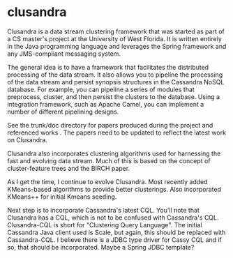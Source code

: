 clusandra
=========

Clusandra is a data stream clustering framework that was started as part of a CS master's project at the 
University of West Florida. It is written entirely in the Java programming language and leverages the 
Spring framework and any JMS-compliant messaging system. 

The general idea is to have a framework that facilitates the distributed processing of the data stream. It also allows you
to pipeline the processing of the data stream and persist synopsis structures in the Cassandra NoSQL database. For 
example, you can pipeline a series of modules that preprocess, cluster, and then persist the clusters to the database. 
Using a integration framework, such as Apache Camel, you can implement a number of different pipelining designs. 

See the trunk/doc directory for papers produced during the project and referenced works . The papers need to be 
updated to reflect the latest work on Clusandra. 

Clusandra also incorporates clustering algorithms used for harnessing the fast and evolving data stream. Much of this
is based on the concept of cluster-feature trees and the BIRCH paper. 

As I get the time, I continue to evolve Clusandra. Most recently added KMeans-based algorithms to provide better
clusterings. Also incorporated KMeans++ for initial Kmeans seeding.  

Next step is to incorporate Cassandra's latest CQL. You'll note that Clusandra has a CQL, which is not to be confused 
with Cassandra's CQL. Clusandra-CQL is short for "Clustering Query Language". The initial Cassandra Java client used is 
Scale, but again, this should be replaced with Cassandra-CQL. I believe there is a JDBC type driver for Cassy CQL and 
if so, that should be incorporated. Maybe a Spring JDBC template?  
